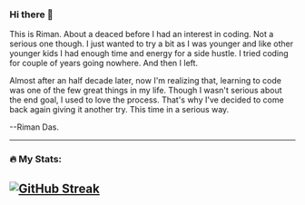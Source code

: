 ### Hi there 👋

This is Riman. About a deaced before I had an interest in coding. Not a serious one though. I just wanted to try a bit as I was younger and like other younger kids I had enough time and energy for a side hustle. I tried coding for couple of years going nowhere. And then I left. 

Almost after an half decade later, now I'm realizing that, learning to code was one of the few great things in my life. Though I wasn't serious about the end goal, I used to love the process. That's why I've decided to come back again giving it another try. This time in a serious way.

--Riman Das.

<!--
**rimanz/rimanz** is a ✨ _special_ ✨ repository because its `README.md` (this file) appears on your GitHub profile.

Here are some ideas to get you started:

- 🔭 I’m currently working on ...
- 🌱 I’m currently learning ...
- 👯 I’m looking to collaborate on ...
- 🤔 I’m looking for help with ...
- 💬 Ask me about ...
- 📫 How to reach me: ...
- 😄 Pronouns: ...
- ⚡ Fun fact: ...
-->
------
### 🔥 My Stats:
[![GitHub Streak](http://github-readme-streak-stats.herokuapp.com?user=rimanz)](https://git.io/streak-stats)
------

<img src="https://komarev.com/ghpvc/?username=rimanz&style=flat-square&color=blue" alt=""/>
